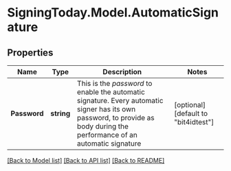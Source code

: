 
# SigningToday.Model.AutomaticSignature

## Properties

Name | Type | Description | Notes
------------ | ------------- | ------------- | -------------
**Password** | **string** | This is the _password_ to enable the automatic signature. Every automatic signer has its own password, to provide as body during the performance of an automatic signature  | [optional] [default to "bit4idtest"]

[[Back to Model list]](../README.md#documentation-for-models)
[[Back to API list]](../README.md#documentation-for-api-endpoints)
[[Back to README]](../README.md)

